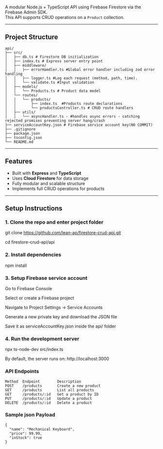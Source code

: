 A modular Node.js + TypeScript API using Firebase Firestore via the Firebase Admin SDK.  
This API supports CRUD operations on a `Product` collection.

---

## Project Structure
```
api/
├── src/
│   ├── db.ts # Firestore DB initialization
│   ├── index.ts # Express server entry point
│   ├── middleware/
│   │   ├── errorHamdler.ts #Global error handler including zod error handling
│   │   ├── logger.ts #Log each request (method, path, time).
│   │   └── validate.ts #Input validation
│   ├── models/
│   │   └── Products.ts # Product data model
│   └── routes/
│   │   └── products/
│   │       ├── index.ts  #Products route declarations
│   │       └── productsController.ts # CRUD route handlers
│   ├── utils/
│   │   └── asyncHandler.ts - #handles async errors - catching rejected promises preventing server hang/crash
├── serviceAccountKey.json # Firebase service account key(NO COMMIT)
├── .gitignore
├── package.json
├── tsconfig.json
└── README.md
```
---

## Features

- Built with **Express** and **TypeScript**
- Uses **Cloud Firestore** for data storage
- Fully modular and scalable structure
- Implements full CRUD operations for products

---

## Setup Instructions

### 1. Clone the repo and enter project folder

git clone https://github.com/lean-ap/firestore-crud-api.git

cd firestore-crud-api/api

### 2. Install dependencies
npm install

### 3. Setup Firebase service account

Go to Firebase Console

Select or create a Firebase project

Navigate to Project Settings → Service Accounts

Generate a new private key and download the JSON file

Save it as serviceAccountKey.json inside the api/ folder

### 4. Run the development server

npx ts-node-dev src/index.ts

By default, the server runs on: http://localhost:3000


### API Endpoints
```
Method	Endpoint	    Description
POST    /products	    Create a new product
GET     /products	    List all products
GET	    /products/:id	Get a product by ID
PUT	    /products/:id	Update a product
DELETE	/products/:id	Delete a product
```

### Sample json Payload
```
{
  "name": "Mechanical Keyboard",
  "price": 99.99,
  "inStock": true
}
```
